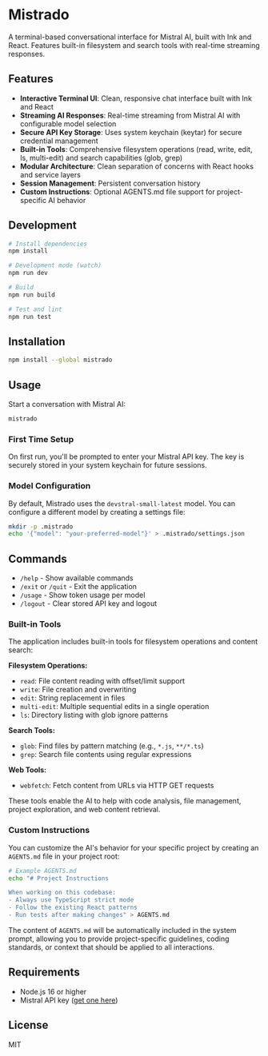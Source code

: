 # Mistrado

A terminal-based conversational interface for Mistral AI, built with Ink and React. Features built-in filesystem and search tools with real-time streaming responses.

## Features

- **Interactive Terminal UI**: Clean, responsive chat interface built with Ink and React
- **Streaming AI Responses**: Real-time streaming from Mistral AI with configurable model selection
- **Secure API Key Storage**: Uses system keychain (keytar) for secure credential management
- **Built-in Tools**: Comprehensive filesystem operations (read, write, edit, ls, multi-edit) and search capabilities (glob, grep)
- **Modular Architecture**: Clean separation of concerns with React hooks and service layers
- **Session Management**: Persistent conversation history
- **Custom Instructions**: Optional AGENTS.md file support for project-specific AI behavior

## Development

```bash
# Install dependencies
npm install

# Development mode (watch)
npm run dev

# Build
npm run build

# Test and lint
npm run test
```

## Installation

```bash
npm install --global mistrado
```

## Usage

Start a conversation with Mistral AI:

```bash
mistrado
```

### First Time Setup

On first run, you'll be prompted to enter your Mistral API key. The key is securely stored in your system keychain for future sessions.

### Model Configuration

By default, Mistrado uses the `devstral-small-latest` model. You can configure a different model by creating a settings file:

```bash
mkdir -p .mistrado
echo '{"model": "your-preferred-model"}' > .mistrado/settings.json
```

## Commands

- `/help` - Show available commands
- `/exit` or `/quit` - Exit the application
- `/usage` - Show token usage per model
- `/logout` - Clear stored API key and logout

### Built-in Tools

The application includes built-in tools for filesystem operations and content search:

**Filesystem Operations:**

- `read`: File content reading with offset/limit support
- `write`: File creation and overwriting
- `edit`: String replacement in files
- `multi-edit`: Multiple sequential edits in a single operation
- `ls`: Directory listing with glob ignore patterns

**Search Tools:**

- `glob`: Find files by pattern matching (e.g., `*.js`, `**/*.ts`)
- `grep`: Search file contents using regular expressions

**Web Tools:**

- `webfetch`: Fetch content from URLs via HTTP GET requests

These tools enable the AI to help with code analysis, file management, project exploration, and web content retrieval.

### Custom Instructions

You can customize the AI's behavior for your specific project by creating an `AGENTS.md` file in your project root:

```bash
# Example AGENTS.md
echo "# Project Instructions

When working on this codebase:
- Always use TypeScript strict mode
- Follow the existing React patterns
- Run tests after making changes" > AGENTS.md
```

The content of `AGENTS.md` will be automatically included in the system prompt, allowing you to provide project-specific guidelines, coding standards, or context that should be applied to all interactions.

## Requirements

- Node.js 16 or higher
- Mistral API key ([get one here](https://console.mistral.ai/))

## License

MIT
